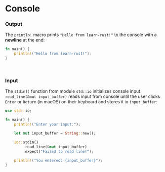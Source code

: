 # Console
### Output
The `println!` macro prints `"Hello from learn-rust!"` to the console with a **newline** at the end:
```rust
fn main() {
    println!("Hello from learn-rust!");
}
```
</br>

### Input
The `stdin()` function from module `std::io` initializes console input. `read_line(&mut input_buffer)` reads input from console until the user clicks `Enter` or `Return` (in macOS) on their keyboard and stores it in `input_buffer`:
```rust
use std::io;

fn main() {
    println!("Enter your input:");

    let mut input_buffer = String::new();

    io::stdin()
        .read_line(&mut input_buffer)
        .expect("Failed to read line!");

    println!("You entered: {input_buffer}");
}
```
</br>
